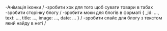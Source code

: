 -Анімація іконки \/
-зробити хок для того щоб сувати товари в табах
-зробити сторінку блогу \/
-зробити моки для блогів в форматі {
  _id: ...,
  text: ...,
  title: ...,
  image: ...,
  date: ...
} \/
-зробити слайс для блогу з текстом який найду в неті \/